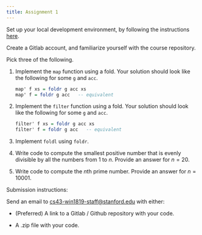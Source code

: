 ```yaml
---
title: Assignment 1
---
```


Set up your local development environment, by following the instructions [here](/notes/Getting_Set_Up.html).

Create a Gitlab account, and familiarize yourself with the course repository.

Pick three of the following.

1. Implement the `map` function using a fold. Your solution should look like the
   following for some `g` and `acc`.

   ```haskell
   map' f xs = foldr g acc xs
   map' f = foldr g acc   -- equivalent
   ```

1. Implement the `filter` function using a fold. Your solution should look like the
   following for some `g` and `acc`.


   ```haskell
   filter' f xs = foldr g acc xs
   filter' f = foldr g acc   -- equivalent
   ```
1. Implement `foldl` using `foldr`.

1. Write code to compute the smallest positive number that is evenly divisible
   by all the numbers from 1 to $n$.  Provide an answer for $n = 20$.

1. Write code to compute the $n$th prime number.  Provide an answer for $n = 10001$.

Submission instructions:

Send an email to cs43-win1819-staff@stanford.edu with either:

- (Preferred) A link to a Gitlab / Github repository with your code.

- A .zip file with your code.
